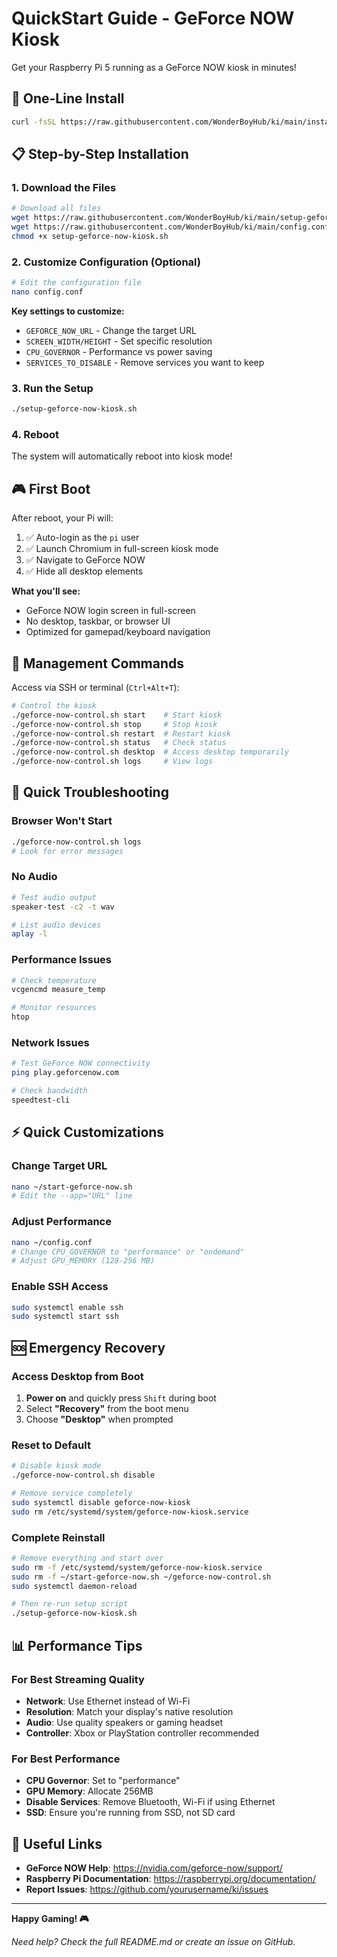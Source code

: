 # QuickStart Guide - GeForce NOW Kiosk

Get your Raspberry Pi 5 running as a GeForce NOW kiosk in minutes!

## 🚀 One-Line Install

```bash
curl -fsSL https://raw.githubusercontent.com/WonderBoyHub/ki/main/install.sh | bash
```

## 📋 Step-by-Step Installation

### 1. Download the Files
```bash
# Download all files
wget https://raw.githubusercontent.com/WonderBoyHub/ki/main/setup-geforce-now-kiosk.sh
wget https://raw.githubusercontent.com/WonderBoyHub/ki/main/config.conf
chmod +x setup-geforce-now-kiosk.sh
```

### 2. Customize Configuration (Optional)
```bash
# Edit the configuration file
nano config.conf
```

**Key settings to customize:**
- `GEFORCE_NOW_URL` - Change the target URL
- `SCREEN_WIDTH/HEIGHT` - Set specific resolution
- `CPU_GOVERNOR` - Performance vs power saving
- `SERVICES_TO_DISABLE` - Remove services you want to keep

### 3. Run the Setup
```bash
./setup-geforce-now-kiosk.sh
```

### 4. Reboot
The system will automatically reboot into kiosk mode!

## 🎮 First Boot

After reboot, your Pi will:
1. ✅ Auto-login as the `pi` user
2. ✅ Launch Chromium in full-screen kiosk mode  
3. ✅ Navigate to GeForce NOW
4. ✅ Hide all desktop elements

**What you'll see:**
- GeForce NOW login screen in full-screen
- No desktop, taskbar, or browser UI
- Optimized for gamepad/keyboard navigation

## 🔧 Management Commands

Access via SSH or terminal (`Ctrl+Alt+T`):

```bash
# Control the kiosk
./geforce-now-control.sh start    # Start kiosk
./geforce-now-control.sh stop     # Stop kiosk  
./geforce-now-control.sh restart  # Restart kiosk
./geforce-now-control.sh status   # Check status
./geforce-now-control.sh desktop  # Access desktop temporarily
./geforce-now-control.sh logs     # View logs
```

## 🎯 Quick Troubleshooting

### Browser Won't Start
```bash
./geforce-now-control.sh logs
# Look for error messages
```

### No Audio
```bash
# Test audio output
speaker-test -c2 -t wav

# List audio devices  
aplay -l
```

### Performance Issues
```bash
# Check temperature
vcgencmd measure_temp

# Monitor resources
htop
```

### Network Issues
```bash
# Test GeForce NOW connectivity
ping play.geforcenow.com

# Check bandwidth
speedtest-cli
```

## ⚡ Quick Customizations

### Change Target URL
```bash
nano ~/start-geforce-now.sh
# Edit the --app="URL" line
```

### Adjust Performance
```bash
nano ~/config.conf
# Change CPU_GOVERNOR to "performance" or "ondemand"
# Adjust GPU_MEMORY (128-256 MB)
```

### Enable SSH Access
```bash
sudo systemctl enable ssh
sudo systemctl start ssh
```

## 🆘 Emergency Recovery

### Access Desktop from Boot
1. **Power on** and quickly press `Shift` during boot
2. Select **"Recovery"** from the boot menu
3. Choose **"Desktop"** when prompted

### Reset to Default
```bash
# Disable kiosk mode
./geforce-now-control.sh disable

# Remove service completely  
sudo systemctl disable geforce-now-kiosk
sudo rm /etc/systemd/system/geforce-now-kiosk.service
```

### Complete Reinstall
```bash
# Remove everything and start over
sudo rm -f /etc/systemd/system/geforce-now-kiosk.service
sudo rm -f ~/start-geforce-now.sh ~/geforce-now-control.sh
sudo systemctl daemon-reload

# Then re-run setup script
./setup-geforce-now-kiosk.sh
```

## 📊 Performance Tips

### For Best Streaming Quality
- **Network**: Use Ethernet instead of Wi-Fi
- **Resolution**: Match your display's native resolution
- **Audio**: Use quality speakers or gaming headset
- **Controller**: Xbox or PlayStation controller recommended

### For Best Performance  
- **CPU Governor**: Set to "performance"
- **GPU Memory**: Allocate 256MB
- **Disable Services**: Remove Bluetooth, Wi-Fi if using Ethernet
- **SSD**: Ensure you're running from SSD, not SD card

## 🔗 Useful Links

- **GeForce NOW Help**: https://nvidia.com/geforce-now/support/
- **Raspberry Pi Documentation**: https://raspberrypi.org/documentation/
- **Report Issues**: https://github.com/yourusername/ki/issues

---

**Happy Gaming! 🎮**

*Need help? Check the full README.md or create an issue on GitHub.*